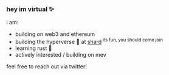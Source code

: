 ### hey im virtual ✨
i am:
- building on web3 and ethereum 
- building the hyperverse 🔮 at [shard](https://twitter.com/withshard)<sup>  its fun, you should come join</sup>
- learning rust 🌻
- actively interested / building on mev

feel free to reach out via twitter!
<!---
virtualjpeg/virtualjpeg is a ✨ special ✨ repository because its `README.md` (this file) appears on your GitHub profile.
You can click the Preview link to take a look at your changes.
--->

